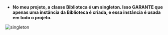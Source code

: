 - **No meu projeto, a classe Biblioteca é um singleton. Isso GARANTE que apenas uma instância da Biblioteca é criada, e essa instância é usada em todo o projeto.**

![singleton](https://github.com/luizhabaeb/GBertoti---FATEC/assets/82103455/9eb30599-8916-49fc-bff0-3f1bfaaf4856)
